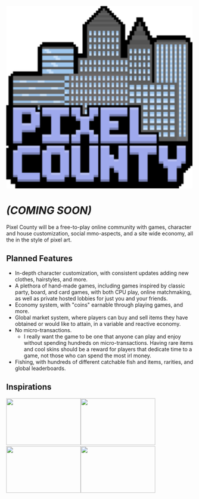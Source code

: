 <img src="https://raw.githubusercontent.com/Nibrock/pixelcounty/0bd17964cf46057114b8d50f0d0c3330017d83a6/assets/Logo-b.svg" width="500">

# *(COMING SOON)*
Pixel County will be a free-to-play online community with games, character and house customization, social mmo-aspects, and a site wide economy, all the in the style of pixel art.

## Planned Features

 - In-depth character customization, with consistent updates adding new clothes, hairstyles, and more.
 - A plethora of hand-made games, including games inspired by classic party, board, and card games, with both CPU play, online matchmaking, as well as private hosted lobbies for just you and your friends.
 - Economy system, with "coins" earnable through playing games, and more.
 - Global market system, where players can buy and sell items they have obtained or would like to attain, in a variable and reactive economy.
 - No micro-transactions.
    - I really want the game to be one that anyone can play and enjoy without spending hundreds on micro-transactions. Having rare items and cool skins should be a reward for players that dedicate time to a game, not those who can spend the most irl money.
 - Fishing, with hundreds of different catchable fish and items, rarities, and global leaderboards.
 
## Inspirations

<img src="https://static1.thegamerimages.com/wordpress/wp-content/uploads/2020/12/Habbo-Hotel.jpg" width="200" height="125"><img src="https://assets.nintendo.com/image/upload/c_fill,w_1200/q_auto:best/f_auto/dpr_2.0/ncom/en_US/games/switch/s/stardew-valley-switch/hero" width="200" height="125"><img src="https://static.tvtropes.org/pmwiki/pub/images/millsberry.jpg" width="200" height="125"><img src="https://cdn.mos.cms.futurecdn.net/mCumGsFHmUfbUnCU5JbiMf-970-80.jpg.webp" width="200" height="125">


